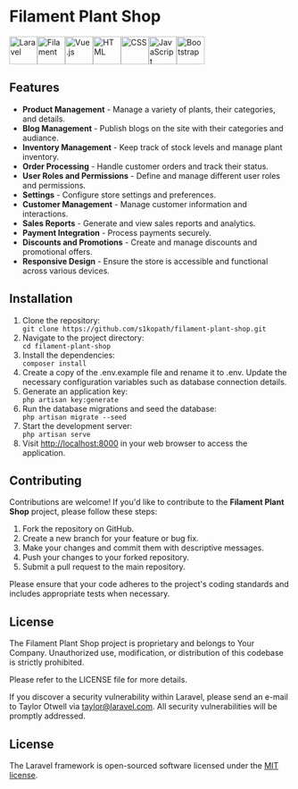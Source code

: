 


<h1>Filament Plant Shop</h1>

<div style="display: flex;">
    <img src="https://upload.wikimedia.org/wikipedia/commons/thumb/9/9a/Laravel.svg/1200px-Laravel.svg.png" width="50px" height="50px" alt="Laravel" class="icon">
    <img src="https://avatars.githubusercontent.com/u/64450473?s=280&v=4" width="50px" height="50px" alt="Filament" class="icon">
    <img src="https://upload.wikimedia.org/wikipedia/commons/f/f1/Vue.png" width="50px" height="50px" alt="Vue.js" class="icon">
    <img src="https://w7.pngwing.com/pngs/187/112/png-transparent-responsive-web-design-html-computer-icons-css3-world-wide-web-consortium-css-angle-text-rectangle-thumbnail.png" width="50px" height="50px" alt="HTML" class="icon">
    <img src="https://img2.freepng.fr/20180816/rcw/kisspng-cascading-style-sheets-logo-clip-art-css3-html-5b7617f67bd3d6.3499284915344660385072.jpg" width="50px" height="50px" alt="CSS" class="icon">
    <img src="https://upload.wikimedia.org/wikipedia/commons/thumb/6/6a/JavaScript-logo.png/800px-JavaScript-logo.png" alt="JavaScript" width="50px" height="50px" class="icon">
    <img src="https://upload.wikimedia.org/wikipedia/commons/thumb/b/b2/Bootstrap_logo.svg/2560px-Bootstrap_logo.svg.png" width="50px" height="50px"  alt="Bootstrap" class="icon">
</div>

<h2>Features</h2>
 <ul>
    <li><strong>Product Management</strong> - Manage a variety of plants, their categories, and details.</li>
    <li><strong>Blog Management</strong> - Publish blogs on the site with their categories and audiance.</li>
    <li><strong>Inventory Management</strong> - Keep track of stock levels and manage plant inventory.</li>
    <li><strong>Order Processing</strong> - Handle customer orders and track their status.</li>
    <li><strong>User Roles and Permissions</strong> - Define and manage different user roles and permissions.</li>
    <li><strong>Settings</strong> - Configure store settings and preferences.</li>
    <li><strong>Customer Management</strong> - Manage customer information and interactions.</li>
    <li><strong>Sales Reports</strong> - Generate and view sales reports and analytics.</li>
    <li><strong>Payment Integration</strong> - Process payments securely.</li>
    <li><strong>Discounts and Promotions</strong> - Create and manage discounts and promotional offers.</li>
    <li><strong>Responsive Design</strong> - Ensure the store is accessible and functional across various devices.</li>
  </ul>

<h2>Installation</h2>
<ol>
    <li>Clone the repository:</li>
    <code>git clone https://github.com/s1kopath/filament-plant-shop.git</code>
    <li>Navigate to the project directory:</li>
    <code>cd filament-plant-shop</code>
    <li>Install the dependencies:</li>
    <code>composer install</code>
    <li>Create a copy of the .env.example file and rename it to .env. Update the necessary configuration variables such as database connection details.</li>
    <li>Generate an application key:</li>
    <code>php artisan key:generate</code>
    <li>Run the database migrations and seed the database:</li>
    <code>php artisan migrate --seed</code>
    <li>Start the development server:</li>
    <code>php artisan serve</code>
    <li>Visit <a href="http://localhost:8000">http://localhost:8000</a> in your web browser to access the application.</li>
</ol>

<h2>Contributing</h2>
<p>Contributions are welcome! If you'd like to contribute to the <strong>Filament Plant Shop</strong> project, please follow these steps:</p>
<ol>
    <li>Fork the repository on GitHub.</li>
    <li>Create a new branch for your feature or bug fix.</li>
    <li>Make your changes and commit them with descriptive messages.</li>
    <li>Push your changes to your forked repository.</li>
    <li>Submit a pull request to the main repository.</li>
</ol>
<p>Please ensure that your code adheres to the project's coding standards and includes appropriate tests when necessary.</p>

<h2>License</h2>
<p>The Filament Plant Shop project is proprietary and belongs to Your Company. Unauthorized use, modification, or distribution of this codebase is strictly prohibited.</p>
<p>Please refer to the LICENSE file for more details.</p>


If you discover a security vulnerability within Laravel, please send an e-mail to Taylor Otwell via [taylor@laravel.com](mailto:taylor@laravel.com). All security vulnerabilities will be promptly addressed.

## License

The Laravel framework is open-sourced software licensed under the [MIT license](https://opensource.org/licenses/MIT).
